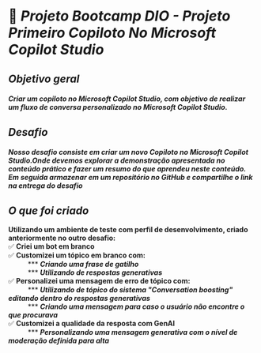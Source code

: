# 🏦 _**Projeto Bootcamp DIO - Projeto Primeiro Copiloto No Microsoft Copilot Studio**_

## _**Objetivo geral**_
##### **Criar um copiloto no Microsoft Copilot Studio, com objetivo de realizar um fluxo de conversa personalizado no Microsoft Copilot Studio.**

## _**Desafio**_
##### **Nosso desafio consiste em criar um novo Copiloto no Microsoft Copilot Studio.Onde devemos explorar a demonstração apresentada no conteúdo prático e fazer um resumo do que aprendeu neste conteúdo. Em seguida armazenar em um repositório no GitHub e compartilhe o link na entrega do desafio**

## _**O que foi criado**_
**Utilizando um ambiente de teste com perfil de desenvolvimento, criado anteriormente no outro desafio:**   
✅ **Criei um bot em branco**   
✅ **Customizei um tópico em branco com:**   
&nbsp;&nbsp;&nbsp;&nbsp;&nbsp;&nbsp;&nbsp;&nbsp;&nbsp; *** _**Criando uma frase de gatilho**_  
&nbsp;&nbsp;&nbsp;&nbsp;&nbsp;&nbsp;&nbsp;&nbsp;&nbsp; *** _**Utilizando de respostas generativas**_  
✅ **Personalizei uma mensagem de erro de tópico com:**   
&nbsp;&nbsp;&nbsp;&nbsp;&nbsp;&nbsp;&nbsp;&nbsp;&nbsp; *** _**Utilizando de tópico do sistema "Conversation boosting" editando dentro do respostas generativas**_  
&nbsp;&nbsp;&nbsp;&nbsp;&nbsp;&nbsp;&nbsp;&nbsp;&nbsp; *** _**Criando uma mensagem para caso o usuário não encontre o que procurava**_  
✅ **Customizei a qualidade da resposta com GenAI**   
&nbsp;&nbsp;&nbsp;&nbsp;&nbsp;&nbsp;&nbsp;&nbsp;&nbsp; *** _**Personalizando uma mensagem generativa com o nível de moderação definida para alta**_  


